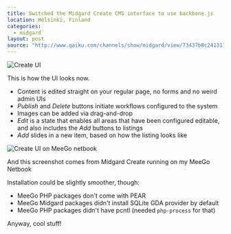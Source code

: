 ```yaml
---
title: Switched the Midgard Create CMS interface to use backbone.js
location: Helsinki, Finland
categories:
  - midgard
layout: post
source: "http://www.qaiku.com/channels/show/midgard/view/73437b8c241311e097f3a77e0d84bb72bb72/"
---
```

![Create UI](https://d2vqpl3tx84ay5.cloudfront.net/37e421f424a911e09f00eb8d996c453d453d.png)

This is how the UI looks now.

* Content is edited straight on your regular page, no forms and no weird admin UIs
* _Publish_ and _Delete_ buttons initiate workflows configured to the system
* Images can be added via drag-and-drop
* _Edit_ is a state that enables all areas that have been configured editable, and also includes the _Add_ buttons to listings
* _Add_ slides in a new item, based on how the listing looks like

![Create UI on MeeGo netbook](https://d2vqpl3tx84ay5.cloudfront.net/a9a87750259311e091ace3fde88a59745974.png)

And this screenshot comes from Midgard Create running on my MeeGo Netbook

Installation could be slightly smoother, though:

* MeeGo PHP packages don't come with PEAR
* MeeGo Midgard packages didn't install SQLite GDA provider by default
* MeeGo PHP packages didn't have pcntl (needed `php-process` for that)

Anyway, cool stuff! 

